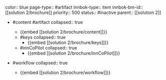 color:: blue
page-type:: #artifact
innbok-type:: item
innbok-bm-id:: [[solution 2/brochure]]
priority:: 500
status:: #inactive
parent:: [[solution 2]]

- #content #artifact
  collapsed:: true
	- {{embed [[solution 2/brochure/content]]}}
  - #keys
    collapsed:: true
	  - {{embed [[solution 2/brochure/keys]]}}
  - #innCoPilot
    collapsed:: true
	  - {{embed [[solution 2/brochure/innCoPilot]]}}

- #workflow
  collapsed:: true
	- {{embed [[solution 2/brochure/workflow]]}}

